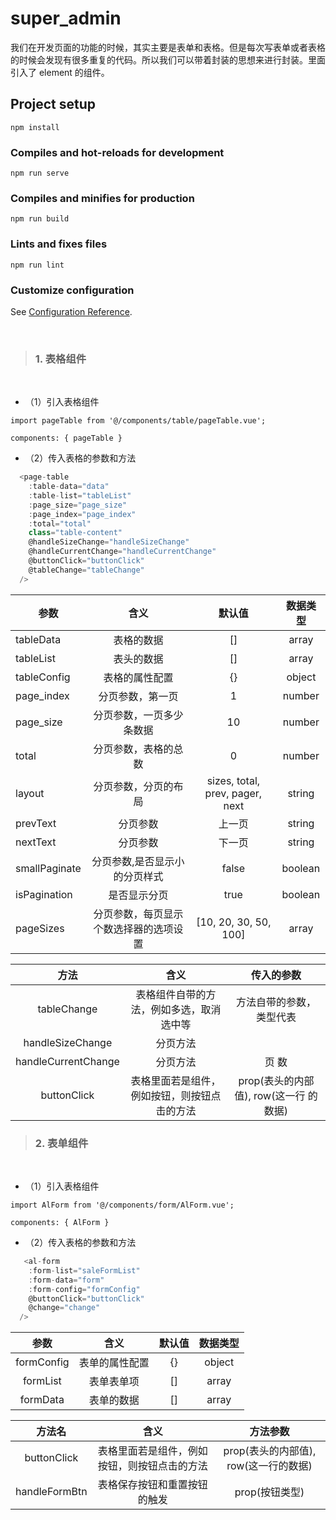 # super_admin

我们在开发页面的功能的时候，其实主要是表单和表格。但是每次写表单或者表格的时候会发现有很多重复的代码。所以我们可以带着封装的思想来进行封装。里面引入了 element 的组件。

## Project setup

```
npm install
```

### Compiles and hot-reloads for development

```
npm run serve
```

### Compiles and minifies for production

```
npm run build
```

### Lints and fixes files

```
npm run lint
```

### Customize configuration

See [Configuration Reference](https://cli.vuejs.org/config/).

<br/>

> ### **1. 表格组件**

<br/>

- （1）引入表格组件

```
import pageTable from '@/components/table/pageTable.vue';

components: { pageTable }
```

- （2）传入表格的参数和方法

```javascript
  <page-table
    :table-data="data"
    :table-list="tableList"
    :page_size="page_size"
    :page_index="page_index"
    :total="total"
    class="table-content"
    @handleSizeChange="handleSizeChange"
    @handleCurrentChange="handleCurrentChange"
    @buttonClick="buttonClick"
    @tableChange="tableChange"
  />
```

| 参数          |                  含义                  |             默认值              | 数据类型 |
| ------------- | :------------------------------------: | :-----------------------------: | :------: |
| tableData     |               表格的数据               |               []                |  array   |
| tableList     |               表头的数据               |               []                |  array   |
| tableConfig   |             表格的属性配置             |               {}                |  object  |
| page_index    |            分页参数，第一页            |                1                |  number  |
| page_size     |        分页参数，一页多少条数据        |               10                |  number  |
| total         |          分页参数，表格的总数          |                0                |  number  |
| layout        |          分页参数，分页的布局          | sizes, total, prev, pager, next |  string  |
| prevText      |                分页参数                |             上一页              |  string  |
| nextText      |                分页参数                |             下一页              |  string  |
| smallPaginate |     分页参数,是否显示小的分页样式      |              false              | boolean  |
| isPagination  |              是否显示分页              |              true               | boolean  |
| pageSizes     | 分页参数，每页显示个数选择器的选项设置 |      [10, 20, 30, 50, 100]      |  array   |

|        方法         |                     含义                     |              传入的参数               |
| :-----------------: | :------------------------------------------: | :------------------------------------: |
|     tableChange     |   表格组件自带的方法，例如多选，取消选中等   |       方法自带的参数，类型代表        |
|  handleSizeChange   |                   分页方法                   |
| handleCurrentChange |                   分页方法                   |                 页 数                  |
|     buttonClick     | 表格里面若是组件，例如按钮，则按钮点击的方法 | prop(表头的内部值), row(这一行 的数据) |

> ### **2. 表单组件**

<br/>

- （1）引入表格组件

```
import AlForm from '@/components/form/AlForm.vue';

components: { AlForm }
```

- （2）传入表格的参数和方法

```javascript
   <al-form
    :form-list="saleFormList"
    :form-data="form"
    :form-config="formConfig"
    @buttonClick="buttonClick"
    @change="change"
  />
```

|    参数    |      含义      | 默认值 | 数据类型 |
| :--------: | :------------: | :----: | :------: |
| formConfig | 表单的属性配置 |   {}   |  object  |
|  formList  |   表单表单项   |   []   |  array   |
|  formData  |   表单的数据   |   []   |  array   |

|    方法名     |                     含义                     |                方法参数                |
| :-----------: | :------------------------------------------: | :------------------------------------: |
|  buttonClick  | 表格里面若是组件，例如按钮，则按钮点击的方法 | prop(表头的内部值), row(这一行的数据) |
| handleFormBtn |         表格保存按钮和重置按钮的触发         |             prop(按钮类型)             |
